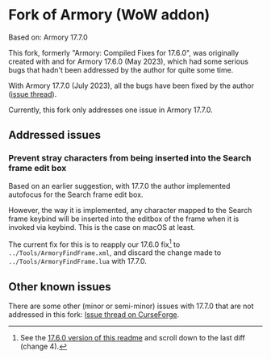 # Fork of Armory (WoW addon)

Based on: Armory 17.7.0

This fork, formerly "Armory: Compiled Fixes for 17.6.0", was originally created with and for Armory 17.6.0 (May 2023), which had some serious bugs that hadn't been addressed by the author for quite some time.

With Armory 17.7.0 (July 2023), all the bugs have been fixed by the author ([issue thread](https://legacy.curseforge.com/wow/addons/armory/issues/377)).

Currently, this fork only addresses one issue in Armory 17.7.0.

## Addressed issues

### Prevent stray characters from being inserted into the Search frame edit box

Based on an earlier suggestion, with 17.7.0 the author implemented autofocus for the Search frame edit box.

However, the way it is implemented, any character mapped to the Search frame keybind will be inserted into the editbox of the frame when it is invoked via keybind. This is the case on macOS at least.

The current fix for this is to reapply our 17.6.0 fix[^1] to `../Tools/ArmoryFindFrame.xml`, and discard the change made to `../Tools/ArmoryFindFrame.lua` with 17.7.0.

## Other known issues

There are some other (minor or semi-minor) issues with 17.7.0 that are not addressed in this fork: [Issue thread on CurseForge](https://legacy.curseforge.com/wow/addons/armory/issues?filter-tag=&filter-action=).

[^1]: See the [17.6.0 version of this readme](https://github.com/tflo/Fork-of-Armory/tree/b518eb1985e09581a23a9659d9a018fff85c6f6a) and scroll down to the last diff (change 4).
